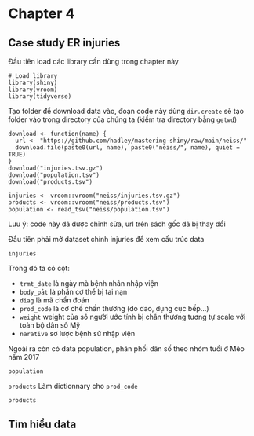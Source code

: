 # Chapter 4
## Case study ER injuries

Đầu tiên load các library cần dùng trong chapter này
```
# Load library
library(shiny)
library(vroom)
library(tidyverse)
```

Tạo folder để download data vào, đoạn code này dùng `dir.create` sẽ tạo folder vào trong directory của chúng ta (kiểm tra directory bằng `getwd`)

```
download <- function(name) {
  url <- "https://github.com/hadley/mastering-shiny/raw/main/neiss/"
  download.file(paste0(url, name), paste0("neiss/", name), quiet = TRUE)
}
download("injuries.tsv.gz")
download("population.tsv")
download("products.tsv")

injuries <- vroom::vroom("neiss/injuries.tsv.gz")
products <- vroom::vroom("neiss/products.tsv")
population <- read_tsv("neiss/population.tsv")
```
Lưu ý: code này đã được chỉnh sửa, url trên sách gốc đã bị thay đổi

Đầu tiên phải mở dataset chính injuries để xem cấu trúc data
```
injuries
```
Trong đó ta có cột:
- `trmt_date` là ngày mà bệnh nhân nhập viện
- `body_pảt` là phần cơ thể bị tai nạn
- `diag` là mã chẩn đoán
- `prod_code` là cơ chế chấn thương (do dao, dụng cục bếp...)
- `weight` weight của số người ước tính bị chấn thương tương tự scale với toàn bộ dân số Mỹ
- `narative` sơ lược bệnh sử nhập viện

Ngoài ra còn có data population, phân phối dân số theo nhóm tuổi ở Mẽo năm 2017
```
population
```
`products` Làm dictionnary cho `prod_code`
```
products
```

## Tìm hiểu data
